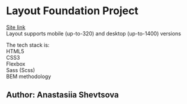 <h1>Layout Foundation Project</h1>
<a href="https://yasuriya.github.io/gromcode_foundation-project/">Site link</a> <br>
Layout supports mobile (up-to-320) and desktop (up-to-1400) versions

The tech stack is: 
<br>
HTML5 <br>
CSS3 <br>
Flexbox <br>
Sass (Scss) <br>
BEM methodology <br>
<h2>Author: Anastasiia Shevtsova</h2>
